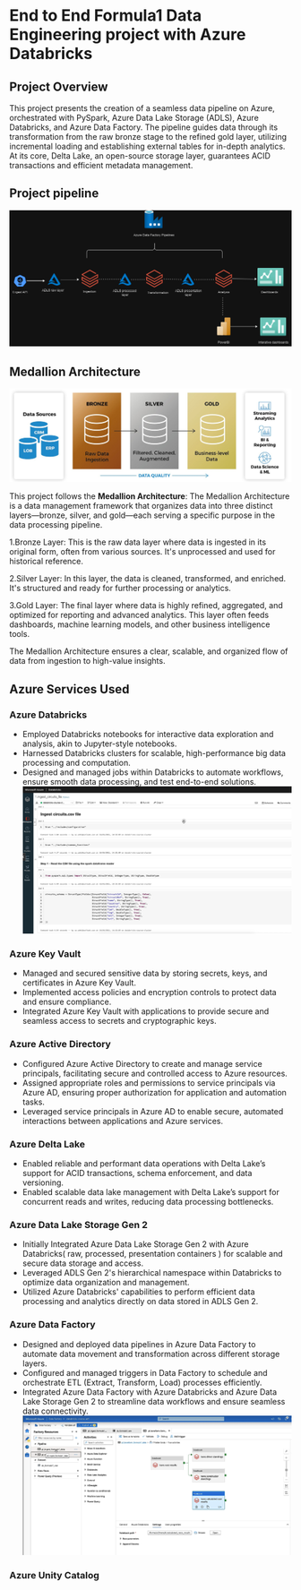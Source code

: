 # End to End Formula1 Data Engineering project with Azure Databricks 

## Project Overview

This project presents the creation of a seamless data pipeline on Azure, orchestrated with PySpark, Azure Data Lake Storage (ADLS), Azure Databricks, and Azure Data Factory. The pipeline guides data through its transformation from the raw bronze stage to the refined gold layer, utilizing incremental loading and establishing external tables for in-depth analytics. At its core, Delta Lake, an open-source storage layer, guarantees ACID transactions and efficient metadata management.

## Project pipeline
![Project pipeline](<Images/ETL pipeline.png>)

## Medallion Architecture
![Medallion architecture](Images/image.png)

This project follows the **Medallion Architecture**:
The Medallion Architecture is a data management framework that organizes data into three distinct layers—bronze, silver, and gold—each serving a specific purpose in the data processing pipeline.

1.Bronze Layer: This is the raw data layer where data is ingested in its original form, often from various sources. It's unprocessed and used for historical reference.

2.Silver Layer: In this layer, the data is cleaned, transformed, and enriched. It's structured and ready for further processing or analytics.

3.Gold Layer: The final layer where data is highly refined, aggregated, and optimized for reporting and advanced analytics. This layer often feeds dashboards, machine learning models, and other business intelligence tools.

The Medallion Architecture ensures a clear, scalable, and organized flow of data from ingestion to high-value insights.

## **Azure Services Used**

### **Azure Databricks**
- Employed Databricks notebooks for interactive data exploration and analysis, akin to Jupyter-style notebooks.
- Harnessed Databricks clusters for scalable, high-performance big data processing and computation.
- Designed and managed jobs within Databricks to automate workflows, ensure smooth data processing, and test end-to-end solutions.
![Azure Databricks interface](Images/databricks_page.png)

### **Azure Key Vault**
- Managed and secured sensitive data by storing secrets, keys, and certificates in Azure Key Vault.
- Implemented access policies and encryption controls to protect data and ensure compliance.
- Integrated Azure Key Vault with applications to provide secure and seamless access to secrets and cryptographic keys.

### **Azure Active Directory**
- Configured Azure Active Directory to create and manage service principals, facilitating secure and controlled access to Azure resources.
- Assigned appropriate roles and permissions to service principals via Azure AD, ensuring proper authorization for application and automation tasks.
- Leveraged service principals in Azure AD to enable secure, automated interactions between applications and Azure services.

### **Azure Delta Lake**
- Enabled reliable and performant data operations with Delta Lake’s support for ACID transactions, schema enforcement, and data versioning.
- Enabled scalable data lake management with Delta Lake’s support for concurrent reads and writes, reducing data processing bottlenecks.

### **Azure Data Lake Storage Gen 2**
- Initially Integrated Azure Data Lake Storage Gen 2 with Azure Databricks( raw, processed, presentation containers ) for scalable and secure data storage and access.
- Leveraged ADLS Gen 2's hierarchical namespace within Databricks to optimize data organization and management.
- Utilized Azure Databricks' capabilities to perform efficient data processing and analytics directly on data stored in ADLS Gen 2.

### **Azure Data Factory**
- Designed and deployed data pipelines in Azure Data Factory to automate data movement and transformation across different storage layers.
- Configured and managed triggers in Data Factory to schedule and orchestrate ETL (Extract, Transform, Load) processes efficiently.
- Integrated Azure Data Factory with Azure Databricks and Azure Data Lake Storage Gen 2 to streamline data workflows and ensure seamless data connectivity.
![Transformation pipeline](<Images/Azure data factory pipeline.png>)

### **Azure Unity Catalog**